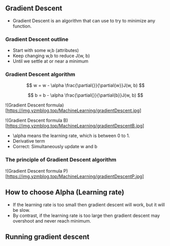 ## Gradient Descent

- Gradient Descent is an algorithm that can use to try to minimize any function.

### Gradient Descent outline

- Start with some w,b (attributes)
- Keep changing w,b to reduce J(w, b)
- Until we settle at or near a minimum

### Gradient Descent algorithm

$$ w = w - \alpha \frac{\partial{}}{\partial{w}}J(w, b) $$

$$ b = b - \alpha \frac{\partial{}}{\partial{b}}J(w, b) $$

!(Gradient Descent formula)[https://img.yzmblog.top/MachineLearning/gradientDescent.jpg]

!(Gradient Descent formula B)[https://img.yzmblog.top/MachineLearning/gradientDescentB.jpg]

- \alpha means the learning rate, which is between 0 to 1.
- Derivative term
- Correct: Simultaneously update w and b

### The principle of Gradient Descent algorithm

!(Gradient Descent formula P)[https://img.yzmblog.top/MachineLearning/gradientDescentP.jpg]

## How to choose Alpha (Learning rate)

- If the learning rate is too small then gradient descent will work, but it will be slow.
- By contrast, if the learning rate is too large then gradient descent may overshoot and never reach minimum.

## Running gradient descent

